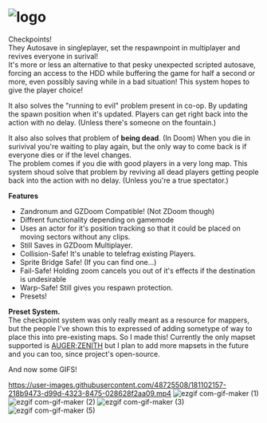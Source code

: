# ![logo](https://user-images.githubusercontent.com/48725508/181262857-0a05389a-d62f-4ac6-8635-812adbdd56e9.png)

Checkpoints!<br />
They Autosave in singleplayer, set the respawnpoint in multiplayer and revives everyone in surival!<br />
It's more or less an alternative to that pesky unexpected scripted autosave, forcing an access to the HDD while buffering the game for half a second or more, even possibly saving while in a bad situation! This system hopes to give the player choice! <br />

It also solves the "running to evil" problem present in co-op. By updating the spawn position when it's updated. Players can get right back into the action with no delay. (Unless there's someone on the fountain.)

It also also solves that problem of **being dead**. (In Doom)
When you die in surivival you're waiting to play again, but the only way to come back is if everyone dies or if the level changes.<br />
The problem comes if you die with good players in a very long map. This system shoud solve that problem by reviving all dead players getting people back into the action with no delay. (Unless you're a true spectator.)

**Features**
* Zandronum and GZDoom Compatible! (Not ZDoom though)
* Diffrent functionality depending on gamemode
* Uses an actor for it's position tracking so that it could be placed on moving sectors without any clips.
* Still Saves in GZDoom Multiplayer.
* Collision-Safe! It's unable to telefrag existing Players.
* Sprite Bridge Safe! (If you can find one...)
* Fail-Safe! Holding zoom cancels you out of it's effects if the destination is undesirable
* Warp-Safe! Still gives you respawn protection.
* Presets!

**Preset System.**<br />
The checkpoint system was only really meant as a resource for mappers, but the people I've shown this to expressed of adding sometype of way to place this into pre-existing maps. So I made this! Currently the only mapset supported is [AUGER;ZENITH](https://www.doomworld.com/forum/topic/123042-dbp37-augerzenith-the-cyberpunk-megawad/) but I plan to add more mapsets in the future and you can too, since project's open-source.

And now some GIFS!

https://user-images.githubusercontent.com/48725508/181102157-218b9473-d99d-4323-8475-028628f2aa09.mp4
![ezgif com-gif-maker (1)](https://user-images.githubusercontent.com/48725508/181095526-ac33a4d0-726f-4d6f-b84e-9a2cae57e9a4.gif)
![ezgif com-gif-maker (2)](https://user-images.githubusercontent.com/48725508/181096141-b7dbcefc-3854-4d1e-9376-e5919bcacec9.gif)
![ezgif com-gif-maker (3)](https://user-images.githubusercontent.com/48725508/181096869-0956f213-a007-4b39-bd0c-4367d7518a0c.gif)
![ezgif com-gif-maker (5)](https://user-images.githubusercontent.com/48725508/181097754-1fdb7632-8268-4f54-a806-4c3908a3ccaf.gif)
